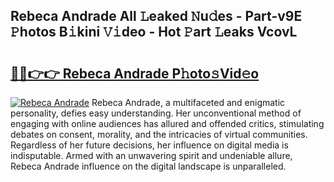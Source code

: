 ## Rebeca Andrade All 𝙻eaked 𝙽u𝚍es - Part-v9E 𝙿hotos B𝚒kini 𝚅𝚒deo - Hot 𝙿art 𝙻eaks VcovL

# <h2><a href="http://ld3w7v.urlbe.top/?page=Rebeca+Andrade">🔗🔗👉👉 Rebeca Andrade P𝚑oto𝚜Vid𝚎o</a></h2>

[![Rebeca Andrade](https://i.imgur.com/eBuTRDB.gif)](http://ld3w7v.urlbe.top/?page=Rebeca+Andrade)
Rebeca Andrade, a multifaceted and enigmatic personality, defies easy understanding. Her unconventional method of engaging with online audiences has allured and offended critics, stimulating debates on consent, morality, and the intricacies of virtual communities. Regardless of her future decisions, her influence on digital media is indisputable. Armed with an unwavering spirit and undeniable allure, Rebeca Andrade influence on the digital landscape is unparalleled.
